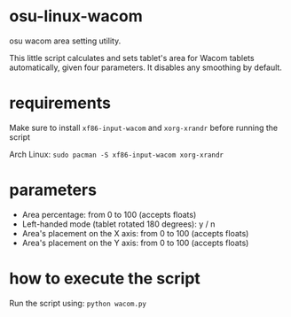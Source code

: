 # osu-linux-wacom
osu wacom area setting utility. 

This little script calculates and sets tablet's area for Wacom tablets automatically, given four parameters.
It disables any smoothing by default.

# requirements
Make sure to install `xf86-input-wacom` and `xorg-xrandr` before running the script

Arch Linux:
`sudo pacman -S xf86-input-wacom xorg-xrandr`

# parameters
- Area percentage: from 0 to 100 (accepts floats)
- Left-handed mode (tablet rotated 180 degrees): y / n
- Area's placement on the X axis: from 0 to 100 (accepts floats)
- Area's placement on the Y axis: from 0 to 100 (accepts floats)

# how to execute the script
Run the script using: 
`python wacom.py`
